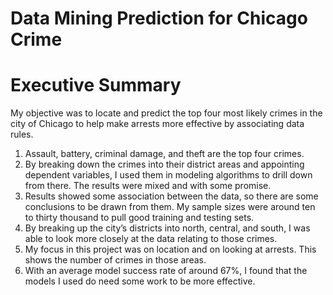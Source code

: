 # Data Mining Prediction for Chicago Crime
# Executive Summary
My objective was to locate and predict the top four most likely crimes in the city of Chicago to help make arrests more effective by associating data rules. 
1. Assault, battery, criminal damage, and theft are the top four crimes.
2. By breaking down the crimes into their district areas and appointing dependent variables, I used them in modeling algorithms to drill down from there. The results were mixed and with some promise. 
3. Results showed some association between the data, so there are some conclusions to be drawn from them. My sample sizes were around ten to thirty thousand to pull good training and testing sets. 
4. By breaking up the city’s districts into north, central, and south, I was able to look more closely at the data relating to those crimes. 
5. My focus in this project was on location and on looking at arrests. This shows the number of crimes in those areas. 
6. With an average model success rate of around 67%, I found that the models I used do need some work to be more effective.
